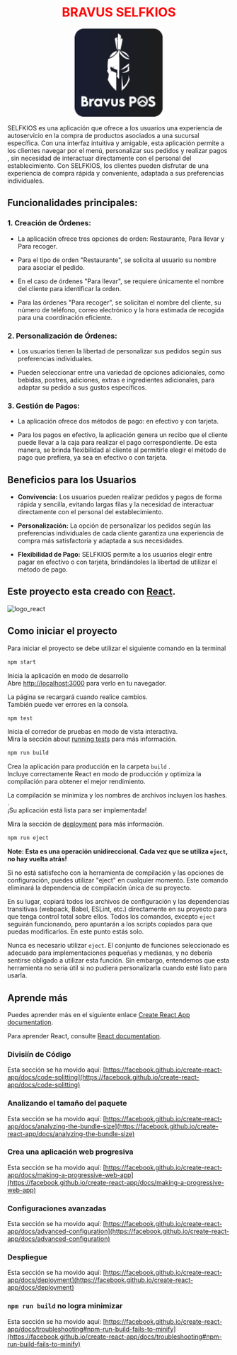 <h1 align="center">
  <font color="red">
 BRAVUS SELFKIOS
  </font>
</h1>
<center>
  <img src="image.png" alt="icono_bravus" width=200 height=200">
</center>

SELFKIOS es una aplicación que ofrece a los usuarios una experiencia de autoservicio en la compra de productos asociados a una sucursal específica. Con una interfaz intuitiva y amigable, esta aplicación permite a los clientes navegar por el menú, personalizar sus pedidos y realizar pagos , sin necesidad de interactuar directamente con el personal del establecimiento. Con SELFKIOS, los clientes pueden disfrutar de una experiencia de compra rápida y conveniente, adaptada a sus preferencias individuales.

## **Funcionalidades principales:**

### 1. Creación de Órdenes:

- La aplicación ofrece tres opciones de orden: Restaurante, Para llevar y Para recoger.

- Para el tipo de orden "Restaurante", se solicita al usuario su nombre para asociar el pedido.

- En el caso de órdenes "Para llevar", se requiere únicamente el nombre del cliente para identificar la orden.

- Para las órdenes "Para recoger", se solicitan el nombre del cliente, su número de teléfono, correo electrónico y la hora estimada de recogida para una coordinación eficiente.

### 2. Personalización de Órdenes:

- Los usuarios tienen la libertad de personalizar sus pedidos según sus preferencias individuales.

- Pueden seleccionar entre una variedad de opciones adicionales, como bebidas, postres, adiciones, extras e ingredientes adicionales, para adaptar su pedido a sus gustos específicos.

### 3. Gestión de Pagos:

- La aplicación ofrece dos métodos de pago: en efectivo y con tarjeta.

- Para los pagos en efectivo, la aplicación genera un recibo que el cliente puede llevar a la caja para realizar el pago correspondiente. De esta manera, se brinda flexibilidad al cliente al permitirle elegir el método de pago que prefiera, ya sea en efectivo o con tarjeta.

## **Beneficios para los Usuarios**

- **Convivencia:** Los usuarios pueden realizar pedidos y pagos de forma rápida y sencilla, evitando largas filas y la necesidad de interactuar directamente con el personal del establecimiento.

- **Personalización:** La opción de personalizar los pedidos según las preferencias individuales de cada cliente garantiza una experiencia de compra más satisfactoria y adaptada a sus necesidades.

- **Flexibilidad de Pago:** SELFKIOS permite a los usuarios elegir entre pagar en efectivo o con tarjeta, brindándoles la libertad de utilizar el método de pago.


## Este proyecto esta creado con [React](https://github.com/facebook/create-react-app).

<img src="https://skillicons.dev/icons?i=react" alt="logo_react " width="100" height="100">

## Como iniciar el proyecto

Para iniciar el proyecto se debe utilizar el siguiente comando en la terminal

```sh
npm start
```

Inicia la aplicación en modo de desarrollo\
Abre [http://localhost:3000](http://localhost:3000) para verlo en tu navegador.

La página se recargará cuando realice cambios.\
También puede ver errores en la consola.

```sh
npm test
```

Inicia el corredor de pruebas en modo de vista interactiva.\
Mira la sección about [running tests](https://facebook.github.io/create-react-app/docs/running-tests) para más información.

```sh
npm run build
```

Crea la aplicación para producción en la carpeta `build` .\
Incluye correctamente React en modo de producción y optimiza la compilación para obtener el mejor rendimiento.

La compilación se minimiza y los nombres de archivos incluyen los hashes. .\
¡Su aplicación está lista para ser implementada!

Mira la sección de  [deployment](https://facebook.github.io/create-react-app/docs/deployment) para más información.

```sh
npm run eject
```

**Note: Esta es una operación unidireccional. Cada vez que se utiliza `eject`, no hay vuelta atrás!**

Si no está satisfecho con la herramienta de compilación y las opciones de configuración, puedes utilizar "eject" en cualquier momento. Este comando eliminará la dependencia de compilación única de su proyecto.

En su lugar, copiará todos los archivos de configuración y las dependencias transitivas (webpack, Babel, ESLint, etc.) directamente en su proyecto para que tenga control total sobre ellos. Todos los comandos, excepto `eject` seguirán funcionando, pero apuntarán a los scripts copiados para que puedas modificarlos. En este punto estás solo.

Nunca es necesario utilizar `eject`. El conjunto de funciones seleccionado es adecuado para implementaciones pequeñas y medianas, y no debería sentirse obligado a utilizar esta función. Sin embargo, entendemos que esta herramienta no sería útil si no pudiera personalizarla cuando esté listo para usarla.

## Aprende más

Puedes aprender más en el siguiente enlace [Create React App documentation](https://facebook.github.io/create-react-app/docs/getting-started).

Para aprender React, consulte [React documentation](https://reactjs.org/).

### Divisiín de Código

Esta sección se ha movido aquí: [https://facebook.github.io/create-react-app/docs/code-splitting](https://facebook.github.io/create-react-app/docs/code-splitting)

### Analizando el tamaño del paquete

Esta sección se ha movido aquí: [https://facebook.github.io/create-react-app/docs/analyzing-the-bundle-size](https://facebook.github.io/create-react-app/docs/analyzing-the-bundle-size)

### Crea una aplicación web progresiva

Esta sección se ha movido aquí: [https://facebook.github.io/create-react-app/docs/making-a-progressive-web-app](https://facebook.github.io/create-react-app/docs/making-a-progressive-web-app)

### Configuraciones avanzadas

Esta sección se ha movido aquí: [https://facebook.github.io/create-react-app/docs/advanced-configuration](https://facebook.github.io/create-react-app/docs/advanced-configuration)

### Despliegue

Esta sección se ha movido aquí: [https://facebook.github.io/create-react-app/docs/deployment](https://facebook.github.io/create-react-app/docs/deployment)

### `npm run build` no logra minimizar

Esta sección se ha movido aquí: [https://facebook.github.io/create-react-app/docs/troubleshooting#npm-run-build-fails-to-minify](https://facebook.github.io/create-react-app/docs/troubleshooting#npm-run-build-fails-to-minify)

